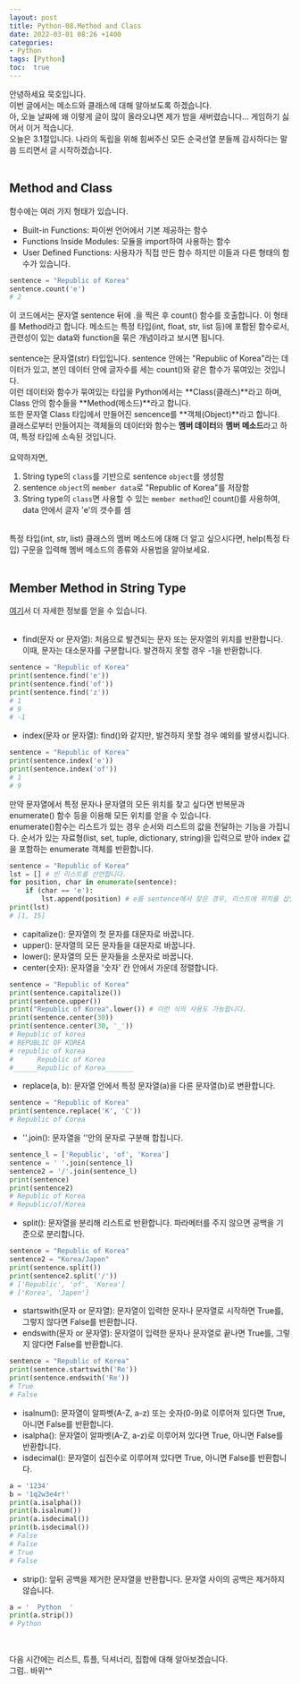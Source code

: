 ```yaml
---
layout: post
title: Python-08.Method and Class
date: 2022-03-01 08:26 +1400
categories:
- Python
tags: [Python]
toc:  true
---
```


안녕하세요 묵호입니다.<br>
이번 글에서는 메소드와 클래스에 대해 알아보도록 하겠습니다.<br>
아, 오늘 날짜에 왜 이렇게 글이 많이 올라오냐면 제가 밤을 새버렸습니다... 게임하기 싫어서 이거 적습니다.<br>
오늘은 3.1절입니다. 나라의 독립을 위해 힘써주신 모든 순국선열 분들께 감사하다는 말씀 드리면서 글 시작하겠습니다.<br><br>

## Method and Class<br>
함수에는 여러 가지 형태가 있습니다.<br>
- Built-in Functions: 파이썬 언어에서 기본 제공하는 함수
- Functions Inside Modules: 모듈을 import하여 사용하는 함수
- User Defined Functions: 사용자가 직접 만든 함수
하지만 이들과 다른 형태의 함수가 있습니다.
```python
sentence = "Republic of Korea"
sentence.count('e')
# 2
```
이 코드에서는 문자열 sentence 뒤에 .을 찍은 후 count() 함수를 호출합니다. 이 형태를 Method라고 합니다. 메소드는 특정 타입(int, float, str, list 등)에 포함된 함수로서, 관련성이 있는 data와 function을 묶은 개념이라고 보시면 됩니다.<br><br>
sentence는 문자열(str) 타입입니다. sentence 안에는 "Republic of Korea"라는 데이터가 있고, 본인 데이터 안에 글자수를 세는 count()와 같은 함수가 묶여있는 것입니다.<br>
이런 데이터와 함수가 묶여있는 타입을 Python에서는 **Class(클래스)**라고 하며, Class 안의 함수들을 **Method(메소드)**라고 합니다.<br>
또한 문자열 Class 타입에서 만들어진 sencence를 **객체(Object)**라고 합니다.<br>
클래스로부터 만들어지는 객체들의 데이터와 함수는 **멤버 데이터**와 **멤버 메소드**라고 하여, 특정 타입에 소속된 것입니다.<br><br>
요약하자면,
1. String type의 ``class``를 기반으로 sentence ``object``를 생성함
2. sentence ``object``의 ``member data``로 "Republic of Korea"를 저장함
3. String type의 ``class``면 사용할 수 있는 ``member method``인 count()를 사용하여, data 안에서 글자 'e'의 갯수를 셈
<br>
특정 타입(int, str, list) 클래스의 멤버 메소드에 대해 더 알고 싶으시다면, help(특정 타입) 구문을 입력해 멤버 메소드의 종류와 사용법을 알아보세요.<br><br>


## Member Method in String Type<br>
[여기](https://docs.python.org/3/library/stdtypes.html#text-sequence-type-str)서 더 자세한 정보를 얻을 수 있습니다.<br><br>
- find(문자 or 문자열): 처음으로 발견되는 문자 또는 문자열의 위치를 반환합니다. 이때, 문자는 대소문자를 구분합니다. 발견하지 못할 경우 -1을 반환합니다.
```python
sentence = "Republic of Korea"
print(sentence.find('e'))
print(sentence.find('of'))
print(sentence.find('z'))
# 1
# 9
# -1
```
- index(문자 or 문자열): find()와 같지만, 발견하지 못할 경우 예외를 발생시킵니다.
```python
sentence = "Republic of Korea"
print(sentence.index('e'))
print(sentence.index('of'))
# 1
# 9
```
만약 문자열에서 특정 문자나 문자열의 모든 위치를 찾고 싶다면 반복문과 enumerate() 함수 등을 이용해 모든 위치를 얻을 수 있습니다.<br>
enumerate()함수는 리스트가 있는 경우 순서와 리스트의 값을 전달하는 기능을 가집니다. 순서가 있는 자료형(list, set, tuple, dictionary, string)을 입력으로 받아 index 값을 포함하는 enumerate 객체를 반환합니다.
```python
sentence = "Republic of Korea"
lst = [] # 빈 리스트를 선언합니다.
for position, char in enumerate(sentence):
    if (char == 'e'):
        lst.append(position) # e를 sentence에서 찾은 경우, 리스트에 위치를 삽입합니다.
print(lst)
# [1, 15]
```
- capitalize(): 문자열의 첫 문자를 대문자로 바꿉니다.
- upper(): 문자열의 모든 문자들을 대문자로 바꿉니다.
- lower(): 문자열의 모든 문자들을 소문자로 바꿉니다.
- center(숫자): 문자열을 '숫자' 칸 안에서 가운데 정렬합니다.

```python
sentence = "Republic of Korea"
print(sentence.capitalize())
print(sentence.upper())
print("Republic of Korea".lower()) # 이런 식의 사용도 가능합니다.
print(sentence.center(30))
print(sentence.center(30, '_'))
# Republic of korea
# REPUBLIC OF KOREA
# republic of korea
#      Republic of Korea       
#______Republic of Korea_______  
```
- replace(a, b): 문자열 안에서 특정 문자열(a)을 다른 문자열(b)로 변환합니다.
```python
sentence = "Republic of Korea"
print(sentence.replace('K', 'C'))
# Republic of Corea
```
- ''.join(): 문자열을 ''안의 문자로 구분해 합칩니다.
```python
sentence_l = ['Republic', 'of', 'Korea']
sentence = ' '.join(sentence_l)
sentence2 = '/'.join(sentence_l)
print(sentence)
print(sentence2)
# Republic of Korea
# Republic/of/Korea
```
- split(): 문자열을 분리해 리스트로 반환합니다. 파라메터를 주지 않으면 공백을 기준으로 분리합니다.
```python
sentence = "Republic of Korea"
sentence2 = "Korea/Japen"
print(sentence.split())
print(sentence2.split('/'))
# ['Republic', 'of', 'Korea']
# ['Korea', 'Japen']
```
- startswith(문자 or 문자열): 문자열이 입력한 문자나 문자열로 시작하면 True를, 그렇지 않다면 False를 반환합니다.
- endswith(문자 or 문자열): 문자열이 입력한 문자나 문자열로 끝나면 True를, 그렇지 않다면 False를 반환합니다.
```python
sentence = "Republic of Korea"
print(sentence.startswith('Re'))
print(sentence.endswith('Re'))
# True
# False
```
- isalnum(): 문자열이 알파벳(A-Z, a-z) 또는 숫자(0-9)로 이루어져 있다면 True, 아니면 False를 반환합니다.
- isalpha(): 문자열이 알파벳(A-Z, a-z)로 이루어져 있다면 True, 아니면 False를 반환합니다.
- isdecimal(): 문자열이 십진수로 이루어져 있다면 True, 아니면 False를 반환합니다.
```python
a = '1234'
b = '1q2w3e4r!'
print(a.isalpha())
print(b.isalnum())
print(a.isdecimal())
print(b.isdecimal())
# False
# False
# True
# False
```
- strip(): 앞뒤 공백을 제거한 문자열을 반환합니다. 문자열 사이의 공백은 제거하지 않습니다.
```python
a = '  Python  '
print(a.strip())
# Python
```
<br>


다음 시간에는 리스트, 튜플, 딕셔너리, 집합에 대해 알아보겠습니다.<br>
그럼.. 바위^^<br>